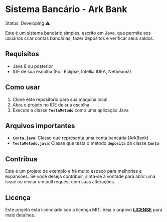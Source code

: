 # Sistema Bancário - Ark Bank

Status: Developing ⚠️

Este é um sistema bancário simples, escrito em Java, que permite aos usuários criar contas bancárias, fazer depósitos e verificar seus saldos.

## **Requisitos**

- Java 8 ou posterior
- IDE de sua escolha (Ex.: Eclipse, IntelliJ IDEA, Netbeans!)

## **Como usar**

1. Clone este repositório para sua máquina local
2. Abra o projeto no IDE de sua escolha
3. Execute a classe **`TestaMetodo`** como uma aplicação Java

## **Arquivos importantes**

- **`Conta.java`**: Classe que representa uma conta bancária (ArkBank)
- **`TestaMetodo.java`**: Classe que testa o método **`deposita`** da classe **`Conta`**

## **Contribua**

Este é um projeto de exemplo e há muito espaço para melhorias e expansões. Se você deseja contribuir, sinta-se à vontade para abrir uma issue ou enviar um pull request com suas alterações.

## **Licença**

Este projeto está licenciado sob a licença MIT. Veja o arquivo **[LICENSE](https://chat.openai.com/chat/LICENSE)** para mais detalhes.
